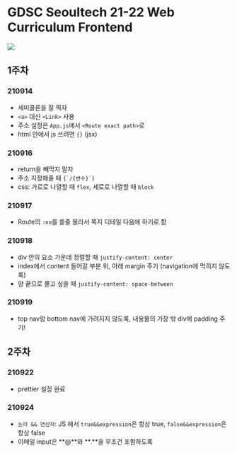 # GDSC Seoultech 21-22 Web Curriculum Frontend

<img src="https://img.shields.io/badge/React-61DAFB?style=for-the-badge&logo=React&logoColor=white">

## 1주차

### 210914

- 세미콜론을 잘 찍자
- `<a>` 대신 `<Link>` 사용
- 주소 설정은 `App.js`에서 `<Route exact path>`로
- html 안에서 js 쓰려면 `{}` (jsx)

### 210916

- return을 빼먹지 말자
- 주소 지정해줄 때 `` {`/{변수}`} ``
- css: 가로로 나열할 때 `flex`, 세로로 나열할 때 `block`

### 210917

- Route의 `:no`를 쓸줄 몰라서 쪽지 디테일 다음에 하기로 함

### 210918

- div 안의 요소 가운데 정렬할 때 `justify-content: center`
- index에서 content 들어갈 부분 위, 아래 margin 주기 (navigation에 먹히지 않도록)
- 양 끝으로 몰고 싶을 때 `justify-content: space-between`

### 210919

- top nav랑 bottom nav에 가려지지 않도록, 내용물의 가장 밖 div에 padding 주기!

## 2주차

### 210922

- prettier 설정 완료

### 210924

- `논리 && 연산자`: JS 에서 `true&&expression`은 항상 true, `false&&expression`은 항상 false
- 이메일 input은 **@**와 **.**을 무조건 포함하도록
